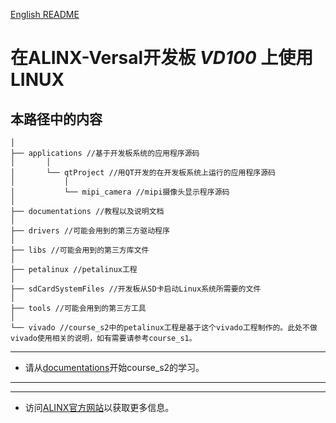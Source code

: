 [English README](./README_EN.md)
# 在ALINX-Versal开发板 ***VD100*** 上使用LINUX
## 本路径中的内容 
	│
	├── applications //基于开发板系统的应用程序源码
	│ 		│
	│	 	└── qtProject //用QT开发的在开发板系统上运行的应用程序源码
	│	 		│
	│	 		└── mipi_camera //mipi摄像头显示程序源码
	│
	├── documentations //教程以及说明文档
	│
	├── drivers //可能会用到的第三方驱动程序
	│
	├── libs //可能会用到的第三方库文件
	│
	├── petalinux //petalinux工程
	│
	├── sdCardSystemFiles //开发板从SD卡启动Linux系统所需要的文件
	│
	├── tools //可能会用到的第三方工具
	│
	└── vivado //course_s2中的petalinux工程是基于这个vivado工程制作的。此处不做vivado使用相关的说明，如有需要请参考course_s1。
---
- 请从[documentations](./documentations)开始course_s2的学习。

---
---
- 访问[ALINX官方网站](https://www.alinx.com)以获取更多信息。

